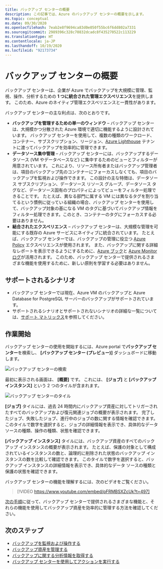 ```yaml
---
title: バックアップ センターの概要
description: この記事では、Azure のバックアップ センターの概要を示します。
ms.topic: conceptual
ms.date: 09/30/2020
ms.openlocfilehash: 7eab2e8f9694ca83d0e050f55bc6f6dd802a7331
ms.sourcegitcommit: 2989396c328c70832dcadc8f435270522c113229
ms.translationtype: HT
ms.contentlocale: ja-JP
ms.lasthandoff: 10/19/2020
ms.locfileid: "92173734"
---
```

# <a name="overview-of-backup-center"></a>バックアップ センターの概要

バックアップ センターは、企業が Azure でバックアップを大規模に管理、監視、操作、分析するための **1 つに統合された管理エクスペリエンス**を提供します。 このため、Azure のネイティブ管理エクスペリエンスと一貫性があります。

バックアップ センターの主な利点は、次のとおりです。

* **バックアップを管理するための単一のウィンドウ** – バックアップ センターは、大規模かつ分散された Azure 環境で適切に機能するように設計されています。 バックアップ センターを使用して、複数の種類のワークロード、コンテナー、サブスクリプション、リージョン、[Azure Lighthouse](../lighthouse/overview.md) テナントに渡ってバックアップを効率的に管理できます。
* **データソース集中管理** – バックアップ センターには、バックアップするデータソース (VM やデータベースなど) に集中するためのビューとフィルターが用意されています。 これにより、リソース所有者またはバックアップ管理者は、項目のバックアップ先のコンテナーにフォーカスしなくても、項目のバックアップを監視および操作できます。 この設計の主な特徴は、データソース サブスクリプション、データソース リソース グループ、データソース タグなど、データソース固有のプロパティによってビューをフィルター処理できることです。 たとえば、異なる部門に属する VM には異なるタグを割り当てるという慣例に従っている組織の場合、バックアップ センターを使用して、バックアップ対象の基になる VM のタグに基づいてバックアップ情報をフィルター処理できます。このとき、コンテナーのタグにフォーカスする必要はありません。
* **結合されたエクスペリエンス** – バックアップ センターは、大規模な管理を可能にする既存の Azure サービスにネイティブに統合されています。 たとえば、バックアップ センターでは、バックアップの管理に役立つ [Azure Policy](../governance/policy/overview.md) エクスペリエンスが使用されます。 また、バックアップに関する詳細なレポートを表示できるようにするために、[Azure ブック](../azure-monitor/platform/workbooks-overview.md)と [Azure Monitor ログ](../azure-monitor/platform/data-platform-logs.md)が活用されます。 このため、バックアップ センターで提供されるさまざまな機能を使用するために、新しい原則を学習する必要はありません。

## <a name="supported-scenarios"></a>サポートされるシナリオ

* バックアップ センターでは現在、Azure VM のバックアップと Azure Database for PostgreSQL サーバーのバックアップがサポートされています。
* サポートされるシナリオとサポートされないシナリオの詳細な一覧については、[サポート マトリックス](backup-center-support-matrix.md)を参照してください。

## <a name="get-started"></a>作業開始

バックアップ センターの使用を開始するには、Azure portal で**バックアップ センター**を検索し、 **[バックアップ センター (プレビュー)]** ダッシュボードに移動します。

![バックアップ センターの検索](./media/backup-center-overview/backup-center-search.png)

最初に表示される画面は、 **[概要]** です。 これには、 **[ジョブ]** と **[バックアップ インスタンス]** という 2 つのタイルが含まれます。

![バックアップ センターのタイル](./media/backup-center-overview/backup-center-overview-widgets.png)

**[ジョブ]** タイルには、過去 24 時間内にバックアップ資産に対してトリガーされたすべてのバックアップおよび復元関連ジョブの概要が表示されます。 完了したジョブ、失敗したジョブ、進行中のジョブの数に関する情報を確認できます。 このタイルで数字を選択すると、ジョブの詳細情報を表示でき、具体的なデータ ソースの種類、操作の種類、状態を確認できます。

**[バックアップ インスタンス]** タイルには、バックアップ資産のすべてのバックアップ インスタンスの概要が表示されます。 たとえば、保護の対象として構成されているインスタンスの数と、論理的に削除された状態のバックアップ インスタンスの数を比較して確認できます。 このタイルで数字を選択すると、バックアップ インスタンスの詳細情報を表示でき、具体的なデータ ソースの種類と保護の状態を確認できます。

バックアップ センターの機能を理解するには、次のビデオをご覧ください。

> [!VIDEO https://www.youtube.com/embed/pFRMBSXZcUk?t=497]

[次の手順](#next-steps)に従って、バックアップ センターで提供されるさまざまな機能と、それらの機能を使用してバックアップ資産を効率的に管理する方法を確認してください。

## <a name="next-steps"></a>次のステップ

* [バックアップを監視および操作する](backup-center-monitor-operate.md)
* [バックアップ資産を管理する](backup-center-govern-environment.md)
* [バックアップに関する分析情報を取得する](backup-center-obtain-insights.md)
* [バックアップ センターを使用してアクションを実行する](backup-center-actions.md)